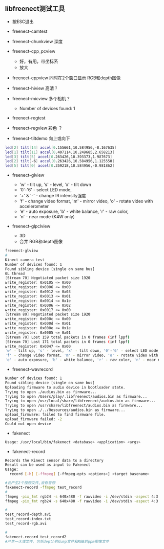 ## libfreenect测试工具
- 按ESC退出

- freenect-camtest
- freenect-chunkview 深度
- freenect-cpp_pcview
    - 好，有用。带坐标系
    - 放大
- freenect-cppview  同时在2个窗口显示 RGB和depth图像   
- freenect-hiview 高清？
- freenect-micview 多个相机？
    - Number of devices found: 1

- freenect-regtest
- freenect-regview 彩色 ？
- freenect-tiltdemo 向上或向下
```bash
led[2] tilt[14] accel[0.155661,10.584956,-0.167635]
led[1] tilt[11] accel[0.407114,10.249685,2.658213]
led[3] tilt[5] accel[0.263426,10.393373,1.987673]
led[2] tilt[-6] accel[0.263426,10.584956,1.125550]
led[5] tilt[0] accel[0.359218,10.584956,-0.981862]
```


- freenect-glview
    - 'w' - tilt up, 's' - level, 'x' - tilt down
    - '0'-'6' - select LED mode, 
    - '+' & '-' - change IR intensity强度
    - 'f' - change video format, 'm' - mirror video, 'o' - rotate video with accelerometer
    - 'e' - auto exposure, 'b' - white balance, 'r' - raw color, 
    - 'n' - near mode (K4W only)

- freenect-glpclview
    - 3D
    - 合并 RGB和depth图像

```bash
freenect-glview
#
Kinect camera test
Number of devices found: 1
Found sibling device [single on same bus]
GL thread
[Stream 70] Negotiated packet size 1920
write_register: 0x0105 <= 0x00
write_register: 0x0006 <= 0x00
write_register: 0x0012 <= 0x03
write_register: 0x0013 <= 0x01
write_register: 0x0014 <= 0x1e
write_register: 0x0006 <= 0x02
write_register: 0x0017 <= 0x00
[Stream 80] Negotiated packet size 1920
write_register: 0x000c <= 0x00
write_register: 0x000d <= 0x01
write_register: 0x000e <= 0x1e
write_register: 0x0005 <= 0x01
[Stream 70] Lost 159 total packets in 0 frames (inf lppf)
[Stream 70] Lost 171 total packets in 0 frames (inf lppf)
write_register: 0x0047 <= 0x00
'w' - tilt up, 's' - level, 'x' - tilt down, '0'-'6' - select LED mode, '+' & '-' - change IR intensity
'f' - change video format, 'm' - mirror video, 'o' - rotate video with accelerometer
'e' - auto exposure, 'b' - white balance, 'r' - raw color, 'n' - near mode (K4W only)
```

- freenect-wavrecord
```bash
Number of devices found: 1
Found sibling device [single on same bus]
Uploading firmware to audio device in bootloader state.
Trying to open ./audios.bin as firmware...
Trying to open /Users/play/.libfreenect/audios.bin as firmware...
Trying to open /usr/local/share/libfreenect/audios.bin as firmware...
Trying to open /usr/share/libfreenect/audios.bin as firmware...
Trying to open ./../Resources/audios.bin as firmware...
upload_firmware: failed to find firmware file.
upload_firmware failed: -2
Could not open device
```

- fakenect
```bash
Usage: /usr/local/bin/fakenect <database> <application> <args>
```

- fakenect-record
```bash
Records the Kinect sensor data to a directory
Result can be used as input to Fakenect
Usage:
  record [-h] [-ffmpeg] [-ffmpeg-opts <options>] <target basename>

#会产生2个视频文件,没有音频
fakenect-record -ffmpeg test_record
#
ffmpeg -pix_fmt rgb24 -s 640x480 -f rawvideo -i /dev/stdin -aspect 4:3 -r 20 -vcodec msmpeg4 -b 30000k test_record-depth.avi
ffmpeg -pix_fmt rgb24 -s 640x480 -f rawvideo -i /dev/stdin -aspect 4:3 -r 20 -vcodec msmpeg4 -b 30000k test_record-rgb.avi

#
test_record-depth.avi
test_record-index.txt
test_record-rgb.avi

#
fakenect-record test_record2
#产生一大堆文件，包括depth的dump文件和RGB的ppm图像文件
```